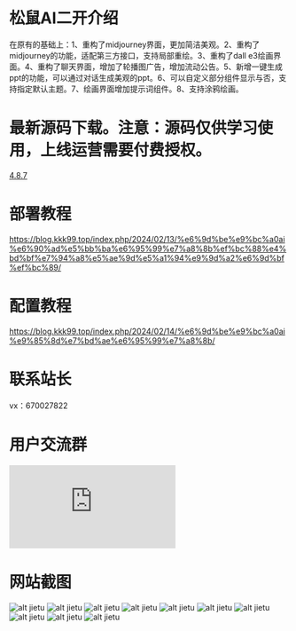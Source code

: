 # 松鼠AI二开介绍
在原有的基础上：1、重构了midjourney界面，更加简洁美观。2、重构了midjourney的功能，适配第三方接口，支持局部重绘。3、重构了dall e3绘画界面。4、重构了聊天界面，增加了轮播图广告，增加流动公告。5、新增一键生成ppt的功能，可以通过对话生成美观的ppt。6、可以自定义部分组件显示与否，支持指定默认主题。7、绘画界面增加提示词组件。8、支持涂鸦绘画。
# 最新源码下载。注意：源码仅供学习使用，上线运营需要付费授权。
[4.8.7](https://blog.kkk99.top/yasuo/4.8.7.rar)
# 部署教程
https://blog.kkk99.top/index.php/2024/02/13/%e6%9d%be%e9%bc%a0ai%e6%90%ad%e5%bb%ba%e6%95%99%e7%a8%8b%ef%bc%88%e4%bd%bf%e7%94%a8%e5%ae%9d%e5%a1%94%e9%9d%a2%e6%9d%bf%ef%bc%89/
# 配置教程
https://blog.kkk99.top/index.php/2024/02/14/%e6%9d%be%e9%bc%a0ai%e9%85%8d%e7%bd%ae%e6%95%99%e7%a8%8b/
# 联系站长
vx：670027822
# 用户交流群
![alt jietu](https://blog.kkk99.top/rediqun.php)
# 网站截图
![alt jietu](https://i.postimg.cc/wT6GD0mx/20240405182120.png)
![alt jietu](https://i.postimg.cc/jS6MSPFG/002.png)
![alt jietu](https://i.postimg.cc/zDbZX2S6/003.png)
![alt jietu](https://i.postimg.cc/7Yks8KBg/004.png)
![alt jietu](https://i.postimg.cc/vTLvZdP5/005.png)
![alt jietu](https://i.postimg.cc/ydC9gb3j/006.png)
![alt jietu](https://i.postimg.cc/SRTJrTRw/007.png)
![alt jietu](https://i.postimg.cc/DyV3btr9/20240405185211.png)
![alt jietu](https://i.postimg.cc/yxMWtJhP/O1-CN01-Py-Zi-Ul6933340.png)
![alt jietu](https://i.postimg.cc/527vtSQy/20240417005940.png)

